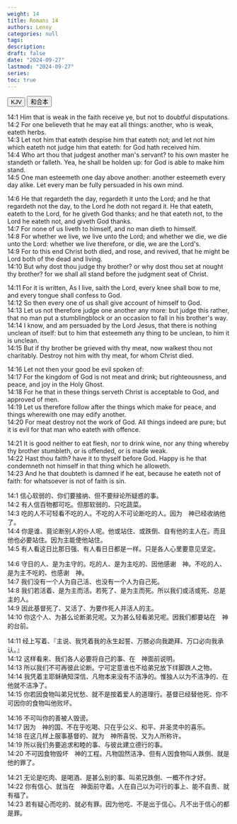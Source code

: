 ```yaml
---
weight: 14
title: Romans 14
authors: Lenny
categories: null
tags: 
description: 
draft: false
date: "2024-09-27"
lastmod: "2024-09-27"
series:
toc: true
---
```



<!--more-->



<!-- Tab links -->
<div class="tab">
  <button class="tablinks active" onclick="tablabel(event, 'english')">KJV</button>
  <button class="tablinks" onclick="tablabel(event, 'chinese')">和合本</button>

</div>

<!-- Tab content -->
<div id="english" class="tabcontent" style="display:block">

14:1 Him that is weak in the faith receive ye, but not to doubtful disputations.  
14:2 For one believeth that he may eat all things: another, who is weak, eateth herbs.  
14:3 Let not him that eateth despise him that eateth not; and let not him which eateth not judge him that eateth: for God hath received him.  
14:4 Who art thou that judgest another man's servant? to his own master he standeth or falleth. Yea, he shall be holden up: for God is able to make him stand.  
14:5 One man esteemeth one day above another: another esteemeth every day alike. Let every man be fully persuaded in his own mind.  

14:6 He that regardeth the day, regardeth it unto the Lord; and he that regardeth not the day, to the Lord he doth not regard it. He that eateth, eateth to the Lord, for he giveth God thanks; and he that eateth not, to the Lord he eateth not, and giveth God thanks.  
14:7 For none of us liveth to himself, and no man dieth to himself.  
14:8 For whether we live, we live unto the Lord; and whether we die, we die unto the Lord: whether we live therefore, or die, we are the Lord's.  
14:9 For to this end Christ both died, and rose, and revived, that he might be Lord both of the dead and living.  
14:10 But why dost thou judge thy brother? or why dost thou set at nought thy brother? for we shall all stand before the judgment seat of Christ.  

14:11 For it is written, As I live, saith the Lord, every knee shall bow to me, and every tongue shall confess to God.  
14:12 So then every one of us shall give account of himself to God.  
14:13 Let us not therefore judge one another any more: but judge this rather, that no man put a stumblingblock or an occasion to fall in his brother's way.  
14:14 I know, and am persuaded by the Lord Jesus, that there is nothing unclean of itself: but to him that esteemeth any thing to be unclean, to him it is unclean.  
14:15 But if thy brother be grieved with thy meat, now walkest thou not charitably. Destroy not him with thy meat, for whom Christ died.  

14:16 Let not then your good be evil spoken of:  
14:17 For the kingdom of God is not meat and drink; but righteousness, and peace, and joy in the Holy Ghost.  
14:18 For he that in these things serveth Christ is acceptable to God, and approved of men.  
14:19 Let us therefore follow after the things which make for peace, and things wherewith one may edify another.  
14:20 For meat destroy not the work of God. All things indeed are pure; but it is evil for that man who eateth with offence.  

14:21 It is good neither to eat flesh, nor to drink wine, nor any thing whereby thy brother stumbleth, or is offended, or is made weak.  
14:22 Hast thou faith? have it to thyself before God. Happy is he that condemneth not himself in that thing which he alloweth.  
14:23 And he that doubteth is damned if he eat, because he eateth not of faith: for whatsoever is not of faith is sin.  
</div>


<div id="chinese" class="tabcontent">

14:1 信心软弱的、你们要接纳、但不要辩论所疑惑的事。  
14:2 有人信百物都可吃。但那软弱的、只吃蔬菜。  
14:3 吃的人不可轻看不吃的人。不吃的人不可论断吃的人。因为　神已经收纳他了。  
14:4 你是谁、竟论断别人的仆人呢。他或站住、或跌倒、自有他的主人在。而且他也必要站住。因为主能使他站住。  
14:5 有人看这日比那日强、有人看日日都是一样。只是各人心里要意见坚定。  

14:6 守日的人、是为主守的。吃的人、是为主吃的、因他感谢　神。不吃的人、是为主不吃的、也感谢　神。  
14:7 我们没有一个人为自己活、也没有一个人为自己死。  
14:8 我们若活着、是为主而活。若死了、是为主而死。所以我们或活或死、总是主的人。  
14:9 因此基督死了、又活了、为要作死人并活人的主。  
14:10 你这个人、为甚么论断弟兄呢。又为甚么轻看弟兄呢。因我们都要站在　神的台前。  

14:11 经上写着、『主说、我凭着我的永生起誓、万膝必向我跪拜、万口必向我承认。』  
14:12 这样看来、我们各人必要将自己的事、在　神面前说明。  
14:13 所以我们不可再彼此论断。宁可定意谁也不给弟兄放下绊脚跌人之物。  
14:14 我凭着主耶稣确知深信、凡物本来没有不洁净的。惟独人以为不洁净的、在他就不洁净了。  
14:15 你若因食物叫弟兄忧愁、就不是按着爱人的道理行。基督已经替他死、你不可因你的食物叫他败坏。  

14:16 不可叫你的善被人毁谤。  
14:17 因为　神的国、不在乎吃喝、只在乎公义、和平、并圣灵中的喜乐。  
14:18 在这几样上服事基督的、就为　神所喜悦、又为人所称许。  
14:19 所以我们务要追求和睦的事、与彼此建立德行的事。  
14:20 不可因食物毁坏　神的工程。凡物固然洁净、但有人因食物叫人跌倒、就是他的罪了。  

14:21 无论是吃肉、是喝酒、是甚么别的事、叫弟兄跌倒、一概不作才好。  
14:22 你有信心、就当在　神面前守着。人在自己以为可行的事上、能不自责、就有福了。  
14:23 若有疑心而吃的、就必有罪。因为他吃、不是出于信心。凡不出于信心的都是罪。  
</div>